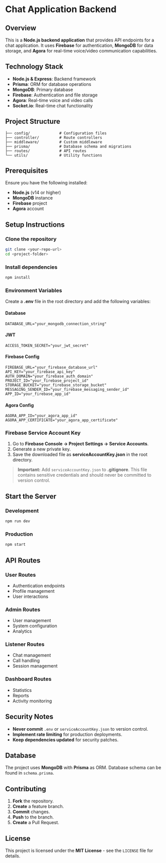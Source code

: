 # Chat Application Backend

## Overview
This is a **Node.js backend application** that provides API endpoints for a chat application. It uses **Firebase** for authentication, **MongoDB** for data storage, and **Agora** for real-time voice/video communication capabilities.

## Technology Stack
- **Node.js & Express**: Backend framework
- **Prisma**: ORM for database operations
- **MongoDB**: Primary database
- **Firebase**: Authentication and file storage
- **Agora**: Real-time voice and video calls
- **Socket.io**: Real-time chat functionality

## Project Structure
```
├── config/             # Configuration files
├── controller/         # Route controllers
├── middleware/         # Custom middleware
├── prisma/             # Database schema and migrations
├── routes/             # API routes
└── utils/              # Utility functions
```

## Prerequisites
Ensure you have the following installed:
- **Node.js** (v14 or higher)
- **MongoDB** instance
- **Firebase** project
- **Agora** account

## Setup Instructions
### Clone the repository
```sh
git clone <your-repo-url>
cd <project-folder>
```

### Install dependencies
```sh
npm install
```

### Environment Variables
Create a **.env** file in the root directory and add the following variables:

#### Database
```env
DATABASE_URL="your_mongodb_connection_string"
```

#### JWT
```env
ACCESS_TOKEN_SECRET="your_jwt_secret"
```

#### Firebase Config
```env
FIREBASE_URL="your_firebase_database_url"
API_KEY="your_firebase_api_key"
AUTH_DOMAIN="your_firebase_auth_domain"
PROJECT_ID="your_firebase_project_id"
STORAGE_BUCKET="your_firebase_storage_bucket"
MESSAGING_SENDER_ID="your_firebase_messaging_sender_id"
APP_ID="your_firebase_app_id"
```

#### Agora Config
```env
AGORA_APP_ID="your_agora_app_id"
AGORA_APP_CERTIFICATE="your_agora_app_certificate"
```

### Firebase Service Account Key
1. Go to **Firebase Console → Project Settings → Service Accounts**.
2. Generate a new private key.
3. Save the downloaded file as **serviceAccountKey.json** in the root directory.

> **Important:** Add `serviceAccountKey.json` to **.gitignore**. This file contains sensitive credentials and should never be committed to version control.

## Start the Server
### Development
```sh
npm run dev
```

### Production
```sh
npm start
```

## API Routes
### User Routes
- Authentication endpoints
- Profile management
- User interactions

### Admin Routes
- User management
- System configuration
- Analytics

### Listener Routes
- Chat management
- Call handling
- Session management

### Dashboard Routes
- Statistics
- Reports
- Activity monitoring

## Security Notes
- **Never commit** `.env` or `serviceAccountKey.json` to version control.
- **Implement rate limiting** for production deployments.
- **Keep dependencies updated** for security patches.

## Database
The project uses **MongoDB** with **Prisma** as ORM. Database schema can be found in `schema.prisma`.

## Contributing
1. **Fork** the repository.
2. **Create** a feature branch.
3. **Commit** changes.
4. **Push** to the branch.
5. **Create** a Pull Request.

## License
This project is licensed under the **MIT License** - see the `LICENSE` file for details.
